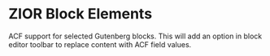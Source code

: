 # ZIOR Block Elements

ACF support for selected Gutenberg blocks. This will add an option in block editor toolbar to replace content with ACF field values.